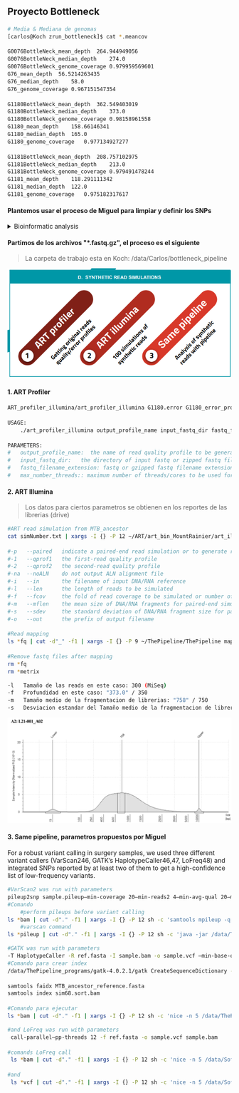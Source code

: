 ## Proyecto Bottleneck

~~~ bash
# Media & Mediana de genomas
[carlos@Koch zrun_bottleneck]$ cat *.meancov

G0076BottleNeck_mean_depth	264.944949056
G0076BottleNeck_median_depth	274.0
G0076BottleNeck_genome_coverage	0.979959569601
G76_mean_depth	56.5214263435
G76_median_depth	58.0
G76_genome_coverage	0.967151547354

G1180BottleNeck_mean_depth	362.549403019
G1180BottleNeck_median_depth	373.0
G1180BottleNeck_genome_coverage	0.98158961558
G1180_mean_depth	158.66146341
G1180_median_depth	165.0
G1180_genome_coverage	0.977134927277

G1181BottleNeck_mean_depth	208.757102975
G1181BottleNeck_median_depth	213.0
G1181BottleNeck_genome_coverage	0.979491478244
G1181_mean_depth	118.291111342
G1181_median_depth	122.0
G1181_genome_coverage	0.975182317617
~~~

#### Plantemos usar el proceso de Miguel para limpiar y definir los SNPs
<details>
<summary>Bioinformatic analysis</summary>

Read preprocessing was done using fastp40 to scan reads and trim low-quality ends with a mean window quality <20. We then used Kraken41 to taxonomically classify reads by means of a custom database, only keeping MTBC sequences to avoid false variants arising due to contaminant DNA. Filtered reads were mapped with BWA42 to a predicted MTBC ancestor reference sequence43 using default parameters, and processed using samtools44 and Picard45. After that, we scanned for optical and PCR duplicates to remove them, as this helps to reduce the number of artifactual variants in low-frequency ranges. Variant calling for sputum samples was carried out using the software and parameters from the calling module of the pipeline validated for sputum sample cultures at the IBV-CSIC (available at https://gitlab.com/tbgenomicsunit/ThePipeline).

For a robust variant calling in surgery samples, we used three different variant callers (VarScan246, GATK’s HaplotypeCaller46,47, LoFreq48) and integrated SNPs reported by at least two of them to get a high-confidence list of low-frequency variants. VarScan2 was run with parameters “pileup2snp sample.pileup—min-coverage 20—min-reads2 4—min-avg-qual 20—min-var-freq 0.01—min-freq-for-hom 0.9—strand-filter 1”, GATK was run with parameters “-T HaplotypeCaller -R ref.fasta -I sample.bam -o sample.vcf—min-base-quality-score 20 -ploidy 1” and LoFreq was run with parameters “call-parallel—pp-threads 12 -f ref.fasta -o sample.vcf sample.bam” and “filter -i sample.vcf -v 20 -A 0.01 -Q 20 -o filtered.vcf”.

From the initial list of variants, we applied a mapping filter that discarded variants that arose in repetitive genomic regions like the PE/PPE families or phages49. To establish a threshold that discarded additional false variants, we performed a synthetic read simulation. Using the ART software package50, we got the quality distribution and error profiles of our samples (using art_profiler_illumina with default parameters), and simulated 100 sequencing runs with the data (art_illumina -p −1 profile.txt -2 profile.txt -na -iref.fasta -l 150 -f 1000 -m 280 -s 137 -o out.fas). By analyzing simulations with the same pipeline, we defined a ~3% minimum frequency threshold to validate a variant in surgery samples. In addition, we extended our mapping filter to new regions that showed high-frequency SNPs in the simulations and were due to systematic mapping errors to the predicted ancestor, especially in Lineage 2 strains (see Supplementary Data 2 for a list of discarded genomic features).
</details>

#### Partimos de los archivos "*.fastq.gz", el proceso es el siguiente
> La carpeta de trabajo esta en Koch: /data/Carlos/bottleneck_pipeline

![](assets/Proyecto_Bottleneck-2563199e.png)


#### 1. ART Profiler
~~~ bash
ART_profiler_illumina/art_profiler_illumina G1180.error G1180_error_profile/ fastq

USAGE:
	./art_profiler_illumina output_profile_name input_fastq_dir fastq_filename_extension [max_number_threads]

PARAMETERS:
#	output_profile_name:  the name of read quality profile to be generated
#	input_fastq_dir:   the directory of input fastq or zipped fastq files
#	fastq_filename_extension: fastq or gzipped fastq filename extension
#	max_number_threads:: maximum number of threads/cores to be used for the run (default: all cores)

~~~

#### 2. ART Illumina
> Los datos para ciertos parametros se obtienen en los reportes de las librerias (drive)

~~~ bash
#ART read simulation from MTB_ancestor
cat simNumber.txt | xargs -I {} -P 12 ~/ART/art_bin_MountRainier/art_illumina -p -1 G1180.error.txt -2 G1180.error.txt -na -i MTB_ancestor_reference.fasta -l 300 -f 350 -m 750 -s 500 -o sim{}\_R

#-p   --paired   indicate a paired-end read simulation or to generate reads from both ends of amplicons
#-1   --qprof1   the first-read quality profile
#-2   --qprof2   the second-read quality profile
#-na  --noALN    do not output ALN alignment file
#-i   --in       the filename of input DNA/RNA reference
#-l   --len      the length of reads to be simulated
#-f   --fcov     the fold of read coverage to be simulated or number of reads/read pairs generated for each amplicon
#-m   --mflen    the mean size of DNA/RNA fragments for paired-end simulations
#-s   --sdev     the standard deviation of DNA/RNA fragment size for paired-end simulations
#-o   --out      the prefix of output filename

#Read mapping
ls *fq | cut -d"_" -f1 | xargs -I {} -P 9 ~/ThePipeline/ThePipeline mapping -f {}\_R1.fq {}\_R2.fq -p {} -t 2

#Remove fastq files after mapping
rm *fq
rm *metrix
~~~
~~~ bash
-l   Tamaño de las reads en este caso: 300 (MiSeq)
-f   Profundidad en este caso: "373.0" / 350
-m   Tamaño medio de la fragmentacion de librerias: "758" / 750
-s   Desviacion estandar del Tamaño medio de la fragmentacion de librerias: 500
~~~
![](assets/Proyecto_Bottleneck-58a235e8.png)

#### 3. Same pipeline, parametros propuestos por Miguel

For a robust variant calling in surgery samples, we used three different variant callers (VarScan246, GATK’s HaplotypeCaller46,47, LoFreq48) and integrated SNPs reported by at least two of them to get a high-confidence list of low-frequency variants.

~~~ sh
#VarScan2 was run with parameters
pileup2snp sample.pileup—min-coverage 20—min-reads2 4—min-avg-qual 20—min-var-freq 0.01—min-freq-for-hom 0.9—strand-filter 1
#Comando
	#perform pileups before variant calling
ls *bam | cut -d"." -f1 | xargs -I {} -P 12 sh -c 'samtools mpileup -q 30 -Q 20 -BOf /data/Databases/MTB_ancestor/MTB_ancestor_reference.fasta $1.sort.bam > "$1.pileup"' -- {}
	#varscan command
ls *pileup | cut -d"." -f1 | xargs -I {} -P 12 sh -c 'java -jar /data/ThePipeline_programs/VarScan/VarScan.v2.3.7.jar pileup2snp $1.pileup  --min-coverage 20 --min-reads2 4 --min-avg-qual 20 --min-var-freq 0.01 --min-freq-for-hom 0.9 --p-value 99e-2 --strand-filter 1 > "$1.snp"' -- {}
~~~

~~~ sh
#GATK was run with parameters
-T HaplotypeCaller -R ref.fasta -I sample.bam -o sample.vcf —min-base-quality-score 20 -ploidy 1
#Comando para crear index
/data/ThePipeline_programs/gatk-4.0.2.1/gatk CreateSequenceDictionary -R MTB_ancestor_reference.fasta

samtools faidx MTB_ancestor_reference.fasta
samtools index sim68.sort.bam

#Comando para ejecutar
ls *bam | cut -d"." -f1 | xargs -I {} -P 12 sh -c 'nice -n 5 /data/ThePipeline_programs/gatk-4.0.2.1/gatk HaplotypeCaller -R MTB_ancestor_reference.fasta -I $1.sort.bam -O $1.sample.vcf --min-base-quality-score 20 -ploidy 1' -- {}
~~~

~~~ sh
#and LoFreq was run with parameters
 call-parallel—pp-threads 12 -f ref.fasta -o sample.vcf sample.bam

#comands LoFreq call
 ls *bam | cut -d"." -f1 | xargs -I {} -P 12 sh -c 'nice -n 5 /data/Software/lofreq_star-2.1.3.1/bin/lofreq call-parallel --pp-threads 12 -f MTB_ancestor_reference.fasta -o $1.lofreq.vcf $1.sort.bam' -- {}

#and
 ls *vcf | cut -d"." -f1 | xargs -I {} -P 12 sh -c 'nice -n 5 /data/Software/lofreq_star-2.1.3.1/bin/lofreq filter -i $1.lofreq.vcf -v 20 -A 0.01 -Q 20 -o $1.filtered.vcf' -- {}
~~~

